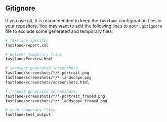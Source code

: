 ## Gitignore

If you use git, it is recommended to keep the `fastlane` configuration files in your repository. You may want to add the following lines to your `.gitignore` file to exclude some generated and temporary files:

```sh
# fastlane specific
fastlane/report.xml

# deliver temporary files
fastlane/Preview.html

# snapshot generated screenshots
fastlane/screenshots/*/*-portrait.png
fastlane/screenshots/*/*-landscape.png
fastlane/screenshots/screenshots.html

# frameit generated screenshots
fastlane/screenshots/*/*-portrait_framed.png
fastlane/screenshots/*/*-landscape_framed.png

# scan temporary files
fastlane/test_output
```
